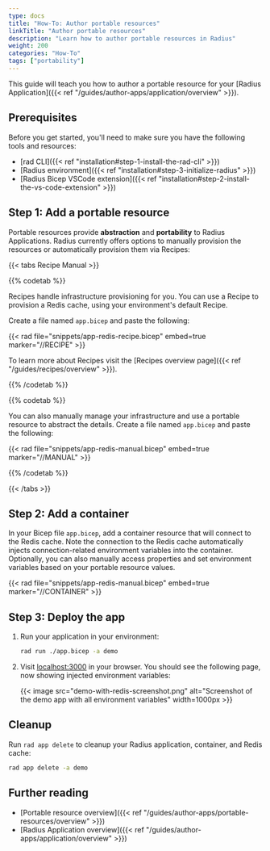 ```yaml
---
type: docs
title: "How-To: Author portable resources"
linkTitle: "Author portable resources"
description: "Learn how to author portable resources in Radius"
weight: 200
categories: "How-To"
tags: ["portability"]
---
```


This guide will teach you how to author a portable resource for your [Radius Application]({{< ref "/guides/author-apps/application/overview" >}}).

## Prerequisites

Before you get started, you'll need to make sure you have the following tools and resources:

- [rad CLI]({{< ref "installation#step-1-install-the-rad-cli" >}})
- [Radius environment]({{< ref "installation#step-3-initialize-radius" >}})
- [Radius Bicep VSCode extension]({{< ref "installation#step-2-install-the-vs-code-extension" >}})

## Step 1: Add a portable resource

Portable resources provide **abstraction** and **portability** to Radius Applications. Radius currently offers options to manually provision the resources or automatically provision them via Recipes:

{{< tabs Recipe Manual >}}

{{% codetab %}}

Recipes handle infrastructure provisioning for you. You can use a Recipe to provision a Redis cache, using your environment's default Recipe.

Create a file named `app.bicep` and paste the following:

{{< rad file="snippets/app-redis-recipe.bicep" embed=true marker="//RECIPE" >}}

To learn more about Recipes visit the [Recipes overview page]({{< ref "/guides/recipes/overview" >}}).

{{% /codetab %}}

{{% codetab %}}

You can also manually manage your infrastructure and use a portable resource to abstract the details. Create a file named `app.bicep` and paste the following:

{{< rad file="snippets/app-redis-manual.bicep" embed=true marker="//MANUAL" >}}

{{% /codetab %}}

{{< /tabs >}}

## Step 2: Add a container

In your Bicep file `app.bicep`, add a container resource that will connect to the Redis cache. Note the connection to the Redis cache automatically injects connection-related environment variables into the container. Optionally, you can also manually access properties and set environment variables based on your portable resource values.

{{< rad file="snippets/app-redis-manual.bicep" embed=true marker="//CONTAINER" >}}

## Step 3: Deploy the app

1. Run your application in your environment:

    ```bash
    rad run ./app.bicep -a demo
    ```

1. Visit [localhost:3000](http://localhost:3000) in your browser. You should see the following page, now showing injected environment variables:

   {{< image src="demo-with-redis-screenshot.png" alt="Screenshot of the demo app with all environment variables" width=1000px >}}

## Cleanup

Run `rad app delete` to cleanup your Radius application, container, and Redis cache:

```bash
rad app delete -a demo
```

## Further reading

- [Portable resource overview]({{< ref "/guides/author-apps/portable-resources/overview" >}})
- [Radius Application overview]({{< ref "/guides/author-apps/application/overview" >}})
